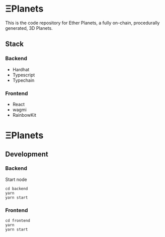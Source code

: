 # ΞPlanets

This is the code repository for Ether Planets, a fully on-chain, procedurally generated, 3D Planets.

## Stack

### Backend

- Hardhat
- Typescript
- Typechain

### Frontend

- React
- wagmi
- RainbowKit

# ΞPlanets

## Development

### Backend

Start node

```
cd backend
yarn
yarn start
```

### Frontend

```
cd frontend
yarn
yarn start
```
